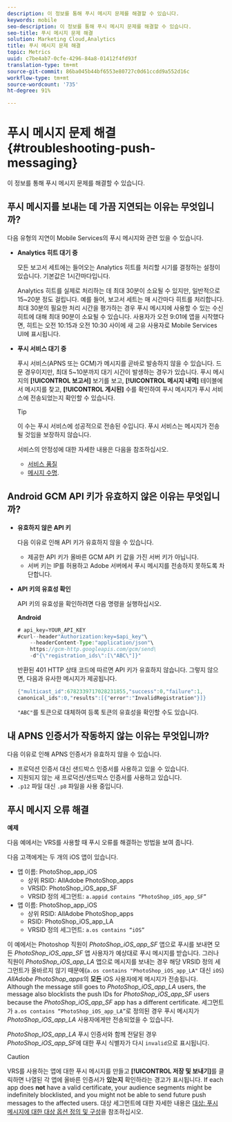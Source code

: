```yaml
---
description: 이 정보를 통해 푸시 메시지 문제를 해결할 수 있습니다.
keywords: mobile
seo-description: 이 정보를 통해 푸시 메시지 문제를 해결할 수 있습니다.
seo-title: 푸시 메시지 문제 해결
solution: Marketing Cloud,Analytics
title: 푸시 메시지 문제 해결
topic: Metrics
uuid: c7be4ab7-0cfe-4296-84a8-01412f4fd93f
translation-type: tm+mt
source-git-commit: 86ba045b44bf6553e80727c0d61ccdd9a552d16c
workflow-type: tm+mt
source-wordcount: '735'
ht-degree: 91%

---
```



# 푸시 메시지 문제 해결{#troubleshooting-push-messaging}

이 정보를 통해 푸시 메시지 문제를 해결할 수 있습니다.

## 푸시 메시지를 보내는 데 가끔 지연되는 이유는 무엇입니까?

다음 유형의 지연이 Mobile Services의 푸시 메시지와 관련 있을 수 있습니다.

* **Analytics 히트 대기 중**

   모든 보고서 세트에는 들어오는 Analytics 히트를 처리할 시기를 결정하는 설정이 있습니다. 기본값은 1시간마다입니다.

   Analytics 히트를 실제로 처리하는 데 최대 30분이 소요될 수 있지만, 일반적으로 15~20분 정도 걸립니다. 예를 들어, 보고서 세트는 매 시간마다 히트를 처리합니다. 최대 30분의 필요한 처리 시간을 평가하는 경우 푸시 메시지에 사용할 수 있는 수신 히트에 대해 최대 90분이 소요될 수 있습니다. 사용자가 오전 9:01에 앱을 시작했다면, 히트는 오전 10:15과 오전 10:30 사이에 새 고유 사용자로 Mobile Services UI에 표시됩니다.

* **푸시 서비스 대기 중**

   푸시 서비스(APNS 또는 GCM)가 메시지를 곧바로 발송하지 않을 수 있습니다. 드문 경우이지만, 최대 5~10분까지 대기 시간이 발생하는 경우가 있습니다. 푸시 메시지의 **[!UICONTROL 보고서]** 보기를 보고, **[!UICONTROL 메시지 내역]** 테이블에서 메시지를 찾고, **[!UICONTROL 게시된]** 수를 확인하여 푸시 메시지가 푸시 서비스에 전송되었는지 확인할 수 있습니다.

   >[!TIP]
   >
   >이 수는 푸시 서비스에 성공적으로 전송된 수입니다. 푸시 서비스는 메시지가 전송될 것임을 보장하지 않습니다.

   서비스의 안정성에 대한 자세한 내용은 다음을 참조하십시오.

   * [서비스 품질](https://developer.apple.com/library/content/documentation/NetworkingInternet/Conceptual/RemoteNotificationsPG/APNSOverview.html#//apple_ref/doc/uid/TP40008194-CH8-SW5l)
   * [메시지 수명](https://developers.google.com/cloud-messaging/concept-options#lifetime).

## Android GCM API 키가 유효하지 않은 이유는 무엇입니까?

* **유효하지 않은 API 키**

   다음 이유로 인해 API 키가 유효하지 않을 수 있습니다.

   * 제공한 API 키가 올바른 GCM API 키 값을 가진 서버 키가 아닙니다.
   * 서버 키는 IP를 허용하고 Adobe 서버에서 푸시 메시지를 전송하지 못하도록 차단합니다.

* **API 키의 유효성 확인**

   API 키의 유효성을 확인하려면 다음 명령을 실행하십시오.

   **Android**

   ```java
   # api_key=YOUR_API_KEY
   #curl--header"Authorization:key=$api_key"\
       --headerContent-Type:"application/json"\ 
       https://gcm-http.googleapis.com/gcm/send\
       -d"{\"registration_ids\":[\"ABC\"]}"
   ```

   반환된 401 HTTP 상태 코드에 따르면 API 키가 유효하지 않습니다. 그렇지 않으면, 다음과 유사한 메시지가 제공됩니다.

   ```java
   {"multicast_id":6782339717028231855,"success":0,"failure":1,
   canonical_ids":0,"results":[{"error":"InvalidRegistration"}]}
   ```

   `"ABC"`를 토큰으로 대체하여 등록 토큰의 유효성을 확인할 수도 있습니다.

## 내 APNS 인증서가 작동하지 않는 이유는 무엇입니까?

다음 이유로 인해 APNS 인증서가 유효하지 않을 수 있습니다.

* 프로덕션 인증서 대신 샌드박스 인증서를 사용하고 있을 수 있습니다.
* 지원되지 않는 새 프로덕션/샌드박스 인증서를 사용하고 있습니다.
* `.p12` 파일 대신 `.p8` 파일을 사용 중입니다.

## 푸시 메시지 오류 해결

**예제**

다음 예에서는 VRS를 사용할 때 푸시 오류를 해결하는 방법을 보여 줍니다.

다음 고객에게는 두 개의 iOS 앱이 있습니다.

* 앱 이름: PhotoShop_app_iOS
   * 상위 RSID: AllAdobe PhotoShop_apps
   * VRSID: PhotoShop_iOS_app_SF
   * VRSID 정의 세그먼트: `a.appid contains “PhotoShop_iOS_app_SF”`
* 앱 이름: PhotoShop_app_iOS
   * 상위 RSID: AllAdobe PhotoShop_apps
   * RSID: PhotoShop_iOS_app_LA
   * VRSID 정의 세그먼트: `a.os contains “iOS”`

이 예에서는 Photoshop 직원이 *PhotoShop_iOS_app_SF* 앱으로 푸시를 보내면 모든 *PhotoShop_iOS_app_SF* 앱 사용자가 예상대로 푸시 메시지를 받습니다. 그러나 직원이 *PhotoShop_iOS_app_LA* 앱으로 메시지를 보내는 경우 해당 VRSID 정의 세그먼트가 올바르지 않기 때문에(`a.os contains "PhotoShop_iOS_app_LA"` 대신 `iOS`) *AllAdobe PhotoShop_apps*&#x200B;의 **모든** iOS 사용자에게 메시지가 전송됩니다. Although the message still goes to *PhotoShop_iOS_app_LA* users, the message also blocklists the push IDs for *PhotoShop_iOS_app_SF* users because the *PhotoShop_iOS_app_SF* app has a different certificate. 세그먼트가 `a.os contains “PhotoShop_iOS_app_LA”`로 정의된 경우 푸시 메시지가 *PhotoShop_iOS_app_LA* 사용자에게만 전송되었을 수 있습니다.

*PhotoShop_IOS_app_LA* 푸시 인증서와 함께 전달된 경우 *PhotoShop_iOS_app_SF*&#x200B;에 대한 푸시 식별자가 다시 `invalid`으로 표시됩니다.

>[!CAUTION]
>
>VRS를 사용하는 앱에 대한 푸시 메시지를 만들고 **[!UICONTROL 저장 및 보내기]**&#x200B;를 클릭하면 나열된 각 앱에 올바른 인증서가 **있는지** 확인하라는 경고가 표시됩니다. If each app does **not** have a valid certificate, your audience segments might be indefinitely blocklisted, and you might not be able to send future push messages to the affected users. 대상 세그먼트에 대한 자세한 내용은 [대상: 푸시 메시지에 대한 대상 옵션 정의 및 구성](/help/using/in-app-messaging/t-create-push-message/c-audience-push-message.md)을 참조하십시오.
